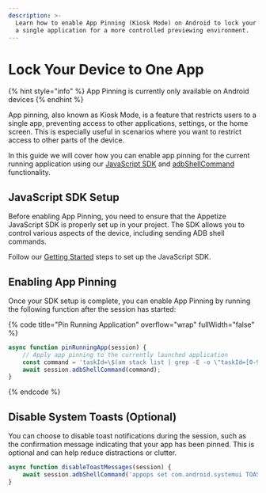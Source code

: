 ```yaml
---
description: >-
  Learn how to enable App Pinning (Kiosk Mode) on Android to lock your device to
  a single application for a more controlled previewing environment.
---
```


# Lock Your Device to One App

{% hint style="info" %}
App Pinning is currently only available on Android devices
{% endhint %}

App pinning, also known as Kiosk Mode, is a feature that restricts users to a single app, preventing access to other applications, settings, or the home screen. This is especially useful in scenarios where you want to restrict access to other parts of the device.&#x20;

In this guide we will cover how you can enable app pinning for the current running application using our [JavaScript SDK](../javascript-sdk/) and [adbShellCommand](../javascript-sdk/automation/device-commands.md#adbshellcommand) functionality.

## JavaScript SDK Setup

Before enabling App Pinning, you need to ensure that the Appetize JavaScript SDK is properly set up in your project. The SDK allows you to control various aspects of the device, including sending ADB shell commands.

Follow our [Getting Started](../javascript-sdk/) steps to set up the JavaScript SDK.

## Enabling App Pinning

Once your SDK setup is complete, you can enable App Pinning by running the following function after the session has started:

{% code title="Pin Running Application" overflow="wrap" fullWidth="false" %}
```typescript
async function pinRunningApp(session) {
    // Apply app pinning to the currently launched application
    const command = 'taskId=\$(am stack list | grep -E -o \"taskId=[0-9]+: $PACKAGE\" | grep -E -o \"[0-9]+\"); am task lock \$taskId';
    await session.adbShellCommand(command);
}
```
{% endcode %}

## Disable System Toasts (Optional)

You can choose to disable toast notifications during the session, such as the confirmation message indicating that your app has been pinned. This is optional and can help reduce distractions or clutter.

```typescript
async function disableToastMessages(session) {
    await session.adbShellCommand('appops set com.android.systemui TOAST_WINDOW deny');
}
```
